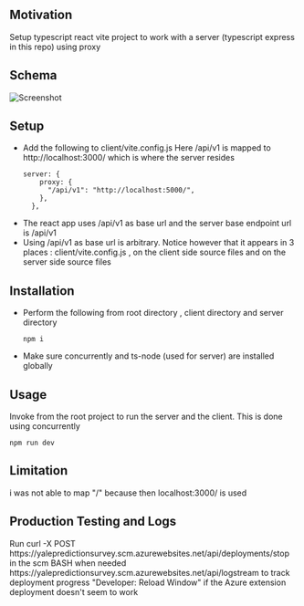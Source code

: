 <h2>Motivation</h2>
 Setup typescript react vite project to work with a server (typescript express in this repo) using proxy 

<h2>Schema</h2>

![Screenshot](./figs/schema.png)


<h2>Setup</h2>
<ul>
<li>
Add the following to client/vite.config.js
Here /api/v1 is mapped to http://localhost:3000/ which is where the server resides

```
server: {
    proxy: {
      "/api/v1": "http://localhost:5000/",
    },
  },

```

</li>
<li>The react app uses /api/v1 as base url and the server base endpoint url is /api/v1</li>
<li>Using /api/v1 as base url is arbitrary. Notice however that it appears in 3 places : client/vite.config.js , on the client side source files and on the server side source files</li>
</ul>

<h2>Installation</h2>
<ul>
<li>
Perform the following from root directory , client directory and server directory

```
npm i

```
</li>
<li>Make sure concurrently and ts-node (used for server) are installed globally</li>
</ul>
<h2>Usage</h2>
Invoke from the root project to run the server and the client. This is done using concurrently

```
npm run dev
```

<h2>Limitation</h2>
i was not able to map "/" because then localhost:3000/ is used

<h2>Production Testing and Logs</h2>
Run curl -X POST https://yalepredictionsurvey.scm.azurewebsites.net/api/deployments/stop in the scm BASH when needed
https://yalepredictionsurvey.scm.azurewebsites.net/api/logstream to track deployment progress
"Developer: Reload Window" if the Azure extension deployment doesn't seem to work